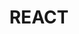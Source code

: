 ---
layout: single
permalink: /react/
title: "REACT"
sidebar:
  title: "React.js"
  nav: sidebar-react
toc: true
toc_sticky: true

---
